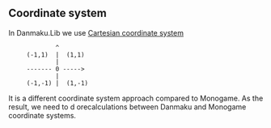﻿## Coordinate system

In Danmaku.Lib we use [Cartesian coordinate system](https://en.wikipedia.org/wiki/Cartesian_coordinate_system)

		         ^
		 (-1,1)  |  (1,1)
		         |      
		 ------- 0 ----->
		         |
		 (-1,-1) |  (1,-1)
		      

It is a different coordinate system approach compared to Monogame. As the result, we need to d orecalculations between Danmaku and Monogame coordinate systems.
## 
